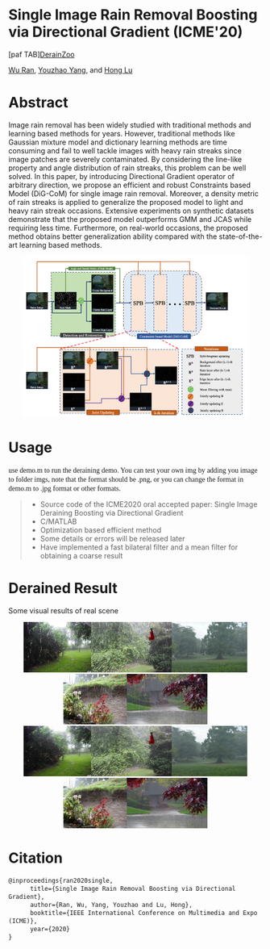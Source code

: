 # Single Image Rain Removal Boosting via Directional Gradient (ICME'20)
[paf TAB][DerainZoo](https://github.com/nnUyi/DerainZoo)

[Wu Ran](https://github.com/Schizophreni), [Youzhao Yang](https://nnuyi.github.io/), and [Hong Lu](http://homepage.fudan.edu.cn/honglu/)

# Abstract
Image rain removal has been widely studied with traditional methods and learning based methods for years. However, traditional methods like Gaussian mixture model and dictionary learning methods are time consuming and fail to well tackle images with heavy rain streaks since image patches are severely contaminated. By considering the line-like property and angle distribution of rain streaks, this problem can be well solved. In this paper, by introducing Directional Gradient operator of arbitrary direction, we propose an efficient and robust Constraints based Model (DiG-CoM) for single image rain removal. Moreover, a density metric of rain streaks is applied to generalize the proposed model to light and heavy rain streak occasions. Extensive experiments on synthetic datasets demonstrate that the proposed model outperforms GMM and JCAS while requiring less time. Furthermore, on real-world occasions, the proposed method obtains better generalization ability compared with the state-of-the-art learning based methods. 

<div align="center">
    <img src="DiG-CoM/framework.png" height="320"/>
</div>


# Usage
<font face="Times New Roman">use demo.m to run the deraining demo.
You can test your own img by adding you image to folder imgs, note that the format should be .png, or you can change the format in demo.m to .jpg format or other formats.</font>

>* Source code of the ICME2020 oral accepted paper: Single Image Deraining Boosting via Directional Gradient
>* C/MATLAB
>* Optimization based efficient method
>* Some details or errors will be released later
>* Have implemented a fast bilateral filter and a mean filter for obtaining a coarse result

# Derained Result
Some visual results of real scene

<div align="center">
    <img src="imgs/rain-069.png" height="100"/><img src="imgs/rain-073.png" height="100"/><img src="imgs/rain-094.png" height="100"/><img src="imgs/rain-095.png" height="100"/><img src="imgs/rain-104.png" height="100"/>
</div>

<div align="center">
    <img src="results/clean-norain-069.png" height="100"/><img src="results/clean-norain-073.png" height="100"/><img src="results/clean-norain-094.png" height="100"/><img src="results/clean-norain-095.png" height="100"/><img src="results/clean-norain-104.png" height="100"/>
</div>

# Citation
```
@inproceedings{ran2020single,
      title={Single Image Rain Removal Boosting via Directional Gradient},
      author={Ran, Wu, Yang, Youzhao and Lu, Hong},   
      booktitle={IEEE International Conference on Multimedia and Expo (ICME)},
      year={2020}
}
```